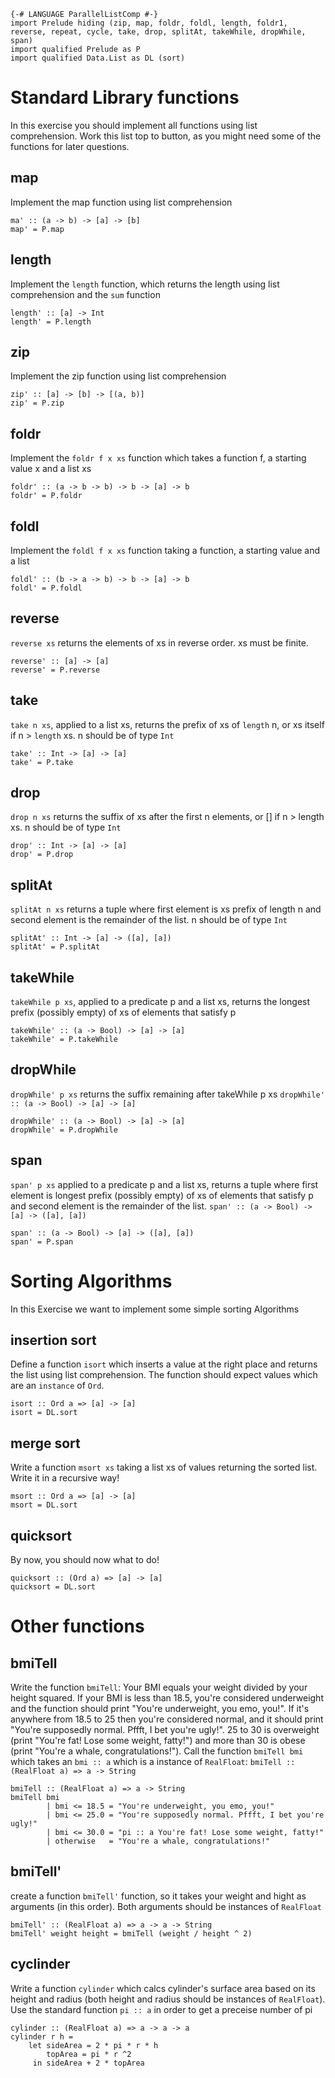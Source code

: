 ```
{-# LANGUAGE ParallelListComp #-}
import Prelude hiding (zip, map, foldr, foldl, length, foldr1, reverse, repeat, cycle, take, drop, splitAt, takeWhile, dropWhile, span)
import qualified Prelude as P
import qualified Data.List as DL (sort)
```

# Standard Library functions
In this exercise you should implement all functions using list comprehension. 
Work this list top to button, as you might need some of the functions for later questions.

## map
Implement the map function using list comprehension
```
ma' :: (a -> b) -> [a] -> [b]
map' = P.map
```

## length
Implement the `length` function, which returns the length
using list comprehension and the `sum` function
```
length' :: [a] -> Int
length' = P.length 
```

## zip
Implement the zip function using list comprehension
```
zip' :: [a] -> [b] -> [(a, b)]
zip' = P.zip
```
## foldr
Implement the `foldr f x xs` function which takes a function f, a starting value x  and a list xs
```
foldr' :: (a -> b -> b) -> b -> [a] -> b
foldr' = P.foldr
```

## foldl
Implement the `foldl f x xs` function taking a function, a starting value and a list
```
foldl' :: (b -> a -> b) -> b -> [a] -> b 
foldl' = P.foldl
```

## reverse
`reverse xs` returns the elements of xs in reverse order. xs must be finite.
```
reverse' :: [a] -> [a] 
reverse' = P.reverse
```

## take
`take n xs`, applied to a list xs, returns the prefix of xs of `length` n, or xs itself if n > `length` xs.
n should be of type `Int`
```
take' :: Int -> [a] -> [a] 
take' = P.take
```

## drop 
`drop n xs` returns the suffix of xs after the first n elements, or [] if n > length xs. n should be of type `Int`
```
drop' :: Int -> [a] -> [a]
drop' = P.drop
```

## splitAt
`splitAt n xs` returns a tuple where first element is xs prefix of length n and second element is the remainder of the list. n should be of type `Int`
```
splitAt' :: Int -> [a] -> ([a], [a]) 
splitAt' = P.splitAt
```

## takeWhile
`takeWhile p xs`, applied to a predicate p and a list xs, returns the longest prefix (possibly empty) of xs of elements that satisfy p
```
takeWhile' :: (a -> Bool) -> [a] -> [a]
takeWhile' = P.takeWhile
```

## dropWhile
`dropWhile' p xs` returns the suffix remaining after takeWhile p xs
`dropWhile' :: (a -> Bool) -> [a] -> [a] `
```
dropWhile' :: (a -> Bool) -> [a] -> [a] 
dropWhile' = P.dropWhile
```

## span
`span' p xs` applied to a predicate p and a list xs, returns a tuple where first element is longest prefix (possibly empty) of xs of elements that satisfy p and second element is the remainder of the list.
`span' :: (a -> Bool) -> [a] -> ([a], [a])` 
```
span' :: (a -> Bool) -> [a] -> ([a], [a])
span' = P.span
```

# Sorting Algorithms
In this Exercise we want to implement some simple sorting 
Algorithms

## insertion sort
Define a function `isort` which inserts a value at the right place and returns the list using list comprehension. The function should expect values which are an `instance` of `Ord`.
``` 
isort :: Ord a => [a] -> [a]
isort = DL.sort
```

## merge sort
Write a function `msort xs` taking a list xs of values returning the sorted list. Write it in a recursive way!

```
msort :: Ord a => [a] -> [a]
msort = DL.sort
```

## quicksort
By now, you should now what to do!
```
quicksort :: (Ord a) => [a] -> [a]  
quicksort = DL.sort
``` 


# Other functions

## bmiTell
Write the function `bmiTell`:
Your BMI equals your weight divided by your height squared. If your BMI is less than 18.5, you're considered underweight and the function should print "You're underweight, you emo, you!". If it's anywhere from 18.5 to 25 then you're considered normal, and it should print "You're supposedly normal. Pffft, I bet you're ugly!". 25 to 30 is overweight (print "You're fat! Lose some weight, fatty!") and more than 30 is obese (print  "You're a whale, congratulations!"). Call the function `bmiTell bmi` which takes an `bmi :: a` which is a instance of `RealFloat`: 
`bmiTell :: (RealFloat a) => a -> String`
```
bmiTell :: (RealFloat a) => a -> String  
bmiTell bmi  
        | bmi <= 18.5 = "You're underweight, you emo, you!"  
        | bmi <= 25.0 = "You're supposedly normal. Pffft, I bet you're ugly!"  
        | bmi <= 30.0 = "pi :: a You're fat! Lose some weight, fatty!"  
        | otherwise   = "You're a whale, congratulations!"  
```

## bmiTell'
create a function `bmiTell'` function, so it takes your weight and hight as arguments (in this order). Both arguments should be instances of `RealFloat`
```
bmiTell' :: (RealFloat a) => a -> a -> String
bmiTell' weight height = bmiTell (weight / height ^ 2)
```

## cyclinder
Write a function `cylinder` which calcs cylinder's surface area based on its height and radius (both height and radius should be instances of `RealFloat`). Use the standard function `pi :: a` in order to get a preceise number of pi 
```
cylinder :: (RealFloat a) => a -> a -> a  
cylinder r h = 
    let sideArea = 2 * pi * r * h  
        topArea = pi * r ^2  
     in sideArea + 2 * topArea  
```
